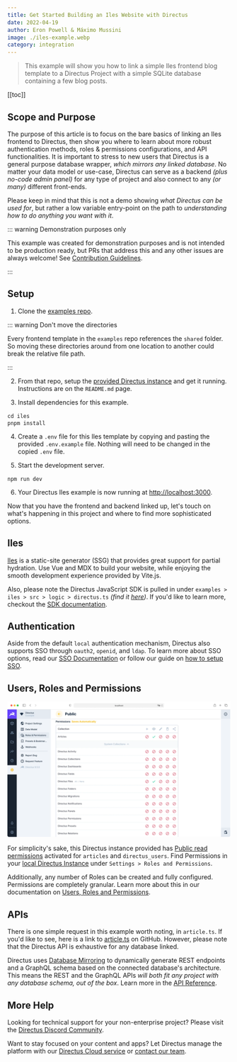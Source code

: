 ```yaml
---
title: Get Started Building an Iles Website with Directus
date: 2022-04-19
author: Eron Powell & Máximo Mussini
image: ./iles-example.webp
category: integration
---
```


> This example will show you how to link a simple Iles frontend blog template to a Directus Project with a simple SQLite database containing a few blog posts.

[[toc]]

## Scope and Purpose

The purpose of this article is to focus on the bare basics of linking an Iles frontend to Directus, then show you where to learn about more robust authentication methods, roles & permissions configurations, and API functionalities. It is important to stress to new users that Directus is a general purpose database wrapper, _which mirrors any linked database_. No matter your data model or use-case, Directus can serve as a backend _(plus no-code admin panel)_ for any type of project and also connect to any _(or many)_ different front-ends.

Please keep in mind that this is not a demo showing _what Directus can be used for_, but rather a low variable entry-point on the path to _understanding how to do anything you want with it_.

::: warning Demonstration purposes only

This example was created for demonstration purposes and is not intended to be production ready, but PRs that address this and any other issues are always welcome! See [Contribution Guidelines](https://docs.directus.io/contributing/introduction/).

:::

## Setup

1. Clone the [examples repo](https://github.com/directus/examples).

::: warning Don't move the directories

Every frontend template in the `examples` repo references the `shared` folder. So moving these directories around from one location to another could break the relative file path.

:::

2. From that repo, setup the [provided Directus instance](https://github.com/directus/examples/tree/main/directus) and get it running. Instructions are on the `README.md` page.

3. Install dependencies for this example.

```
cd iles
pnpm install
```

4. Create a `.env` file for this Iles template by copying and pasting the provided `.env.example` file. Nothing will need to be changed in the copied `.env` file.

5. Start the development server.

```
npm run dev
```

6. Your Directus Iles example is now running at <http://localhost:3000>.

Now that you have the frontend and backend linked up, let's touch on what's happening in this project and where to find more sophisticated options.

## Iles

 [Iles](https://iles.pages.dev/guide/introduction) is a static-site generator (SSG) that provides great support for partial hydration. Use Vue and MDX to build your website, while enjoying the smooth development experience provided by Vite.js.

Also, please note the Directus JavaScript SDK is pulled in under `examples > iles > src > logic > directus.ts` _(find it [here](https://github.com/directus/examples/blob/main/iles/src/logic/directus.ts))_. If you'd like to learn more, checkout the [SDK documentation](https://docs.directus.io/reference/sdk/).

## Authentication

Aside from the default `local` authentication mechanism, Directus also supports SSO through `oauth2`, `openid`, and `ldap`. To learn more about SSO options, read our [SSO Documentation](https://docs.directus.io/configuration/config-options/#authentication) or follow our guide on [how to setup SSO](https://docs.directus.io/configuration/sso/).

## Users, Roles and Permissions

![Directus Permissions](roles-and-permissions-20220222A.webp)

For simplicity's sake, this Directus instance provided has [Public read permissions](https://docs.directus.io/getting-started/quickstart/#_6-set-role-public-permissions) activated for `articles` and `directus_users`. Find Permissions in your [local Directus Instance](http://localhost:8055/admin/settings/roles/public) under `Settings > Roles and Permissions`.

Additionally, any number of Roles can be created and fully configured. Permissions are completely granular. Learn more about this in our documentation on [Users, Roles and Permissions](https://docs.directus.io/configuration/users-roles-permissions/).

## APIs

There is one simple request in this example worth noting, in `article.ts`. If you'd like to see, here is a link to [article.ts](https://github.com/directus/examples/blob/main/iles/src/logic/article.ts) on GitHub. However, please note that the Directus API is exhaustive for any database linked.

Directus uses [Database Mirroring](https://docs.directus.io/getting-started/introduction/#database-mirroring) to dynamically generate REST endpoints and a GraphQL schema based on the connected database's architecture. This means the REST and the GraphQL APIs _will both fit any project with any database schema, out of the box_. Learn more in the [API Reference](https://docs.directus.io/reference/introduction/).

## More Help

Looking for technical support for your non-enterprise project? Please visit the [Directus Discord Community](https://directus.chat/).

Want to stay focused on your content and apps? Let Directus manage the platform with our [Directus Cloud service](https://directus.io/pricing/) or [contact our team](https://directus.io/contact/).